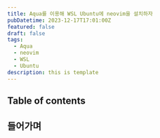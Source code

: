 ```yaml
---
title: Aqua를 이용해 WSL Ubuntu에 neovim을 설치하자
pubDatetime: 2023-12-17T17:01:00Z
featured: false
draft: false
tags:
  - Aqua
  - neovim
  - WSL
  - Ubuntu
description: this is template
---
```


## Table of contents

## 들어가며
